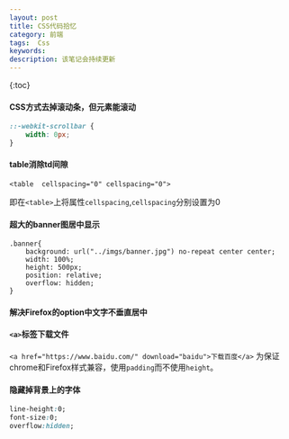 ```yaml
---
layout: post
title: CSS代码拾忆
category: 前端
tags:  Css
keywords: 
description: 该笔记会持续更新
---
```


{:toc} 


#### CSS方式去掉滚动条，但元素能滚动

```CSS
::-webkit-scrollbar {
    width: 0px;
}
```

#### table消除td间隙

```
<table  cellspacing="0" cellspacing="0">
```

即在`<table>`上将属性`cellspacing`,`cellspacing`分别设置为0 

#### 超大的banner图居中显示

```
.banner{
	background: url("../imgs/banner.jpg") no-repeat center center;
	width: 100%;
	height: 500px;
	position: relative;
	overflow: hidden;
}
```

#### 解决Firefox的option中文字不垂直居中




#### `<a>`标签下载文件

`
<a href="https://www.baidu.com/" download="baidu">下载百度</a>
`
为保证chrome和Firefox样式兼容，使用`padding`而不使用`height`。


#### 隐藏掉背景上的字体

```css
line-height:0;
font-size:0;
overflow:hidden;
```
